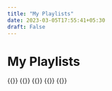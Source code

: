 ```yaml
---
title: "My Playlists"
date: 2023-03-05T17:55:41+05:30
draft: False
---
```


# My Playlists

{{<spotify type="playlist" id="5i1WQghgGmXoxleoyrgzMp">}}
{{<spotify type="playlist" id="2mIrBDptLGs48OsnT2FA1g">}}
{{<spotify type="playlist" id="34pFQl42CypBRjDoBnbKGe">}}
{{<spotify type="playlist" id="6t7mP0HJiAAWPgmDp81Qrl">}}
{{<spotify type="playlist" id="0fEQ4k8DSYvIpmfITamuWr">}}

